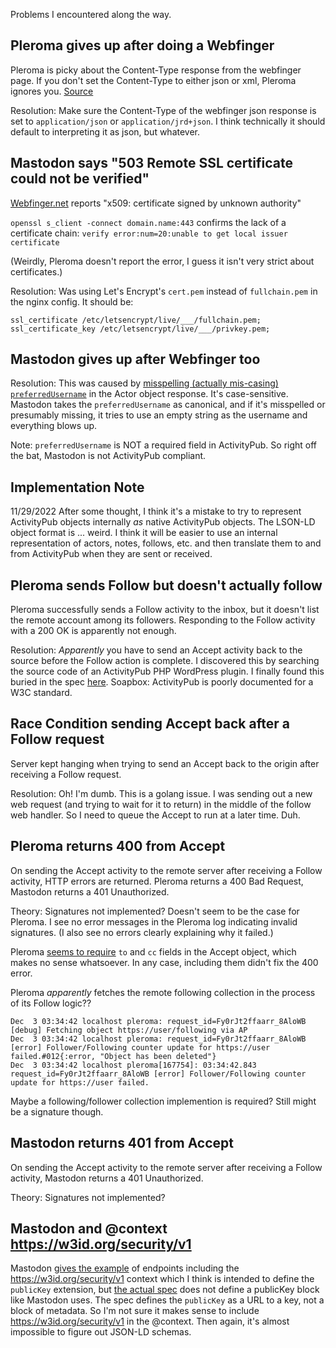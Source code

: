 Problems I encountered along the way.

## Pleroma gives up after doing a Webfinger

Pleroma is picky about the Content-Type response from the webfinger page. If you don't set the Content-Type to either json or xml, Pleroma ignores you. [Source](https://git.pleroma.social/pleroma/pleroma/-/blob/develop/lib/pleroma/web/web_finger.ex#L205)

Resolution: Make sure the Content-Type of the webfinger json response is set to `application/json` or `application/jrd+json`. I think technically it should default to interpreting it as json, but whatever.

## Mastodon says "503 Remote SSL certificate could not be verified"

[Webfinger.net](https://webfinger.net) reports "x509: certificate signed by unknown authority"

`openssl s_client -connect domain.name:443` confirms the lack of a certificate chain: `verify error:num=20:unable to get local issuer certificate`

(Weirdly, Pleroma doesn't report the error, I guess it isn't very strict about certificates.)

Resolution: Was using Let's Encrypt's `cert.pem` instead of `fullchain.pem` in the nginx config. It should be:

```
ssl_certificate /etc/letsencrypt/live/___/fullchain.pem;
ssl_certificate_key /etc/letsencrypt/live/___/privkey.pem;
```

## Mastodon gives up after Webfinger too

Resolution: This was caused by [misspelling (actually mis-casing) `preferredUsername`](https://github.com/tkrehbiel/activitylace/commit/8efbefeec5b58cc7e5750a40c6a98d9f62179f10) in the Actor object response. It's case-sensitive. Mastodon takes the `preferredUsername` as canonical, and if it's misspelled or presumably missing, it tries to use an empty string as the username and everything blows up.

Note: `preferredUsername` is NOT a required field in ActivityPub. So right off the bat, Mastodon is not ActivityPub compliant.

## Implementation Note

11/29/2022 After some thought, I think it's a mistake to try to represent ActivityPub objects internally _as_ native ActivityPub objects. The LSON-LD object format is ... weird. I think it will be easier to use an internal representation of actors, notes, follows, etc. and then translate them to and from ActivityPub when they are sent or received.

## Pleroma sends Follow but doesn't actually follow

Pleroma successfully sends a Follow activity to the inbox, but it doesn't list the remote account among its followers. Responding to the Follow activity with a 200 OK is apparently not enough.

Resolution: _Apparently_ you have to send an Accept activity back to the source before the Follow action is complete. I discovered this by searching the source code of an ActivityPub PHP WordPress plugin. I finally found this buried in the spec [here](https://www.w3.org/TR/activitypub/#accept-activity-inbox). Soapbox: ActivityPub is poorly documented for a W3C standard.

## Race Condition sending Accept back after a Follow request

Server kept hanging when trying to send an Accept back to the origin after receiving a Follow request.

Resolution: Oh! I'm dumb. This is a golang issue. I was sending out a new web request (and trying to wait for it to return) in the middle of the follow web handler. So I need to queue the Accept to run at a later time. Duh.

## Pleroma returns 400 from Accept

On sending the Accept activity to the remote server after receiving a Follow activity, HTTP errors are returned. Pleroma returns a 400 Bad Request, Mastodon returns a 401 Unauthorized.

Theory: Signatures not implemented? Doesn't seem to be the case for Pleroma. I see no error messages in the Pleroma log indicating invalid signatures. (I also see no errors clearly explaining why it failed.)

Pleroma [seems to require](https://git.pleroma.social/pleroma/pleroma/-/blob/develop/lib/pleroma/web/activity_pub/object_validators/accept_reject_validator.ex#L32) `to` and `cc` fields in the Accept object, which makes no sense whatsoever. In any case, including them didn't fix the 400 error.

Pleroma _apparently_ fetches the remote following collection in the process of its Follow logic??

```
Dec  3 03:34:42 localhost pleroma: request_id=Fy0rJt2ffaarr_8AloWB [debug] Fetching object https://user/following via AP
Dec  3 03:34:42 localhost pleroma: request_id=Fy0rJt2ffaarr_8AloWB [error] Follower/Following counter update for https://user failed.#012{:error, "Object has been deleted"}
Dec  3 03:34:42 localhost pleroma[167754]: 03:34:42.843 request_id=Fy0rJt2ffaarr_8AloWB [error] Follower/Following counter update for https://user failed.
```

Maybe a following/follower collection implemention is required? Still might be a signature though.

## Mastodon returns 401 from Accept

On sending the Accept activity to the remote server after receiving a Follow activity, Mastodon returns a 401 Unauthorized.

Theory: Signatures not implemented?

## Mastodon and @context https://w3id.org/security/v1

Mastodon [gives the example](https://blog.joinmastodon.org/2018/06/how-to-implement-a-basic-activitypub-server/) of endpoints including the https://w3id.org/security/v1 context which I think is intended to define the `publicKey` extension, but [the actual spec](https://w3c.github.io/vc-data-integrity/vocab/security/vocabulary.html) does not define a publicKey block like Mastodon uses. The spec defines the `publicKey` as a URL to a key, not a block of metadata. So I'm not sure it makes sense to include https://w3id.org/security/v1 in the @context. Then again, it's almost impossible to figure out JSON-LD schemas.
